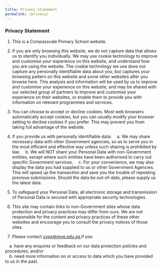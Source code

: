 ```yaml
---
title: Privacy Statement
permalink: /privacy/
---
```

### **Privacy Statement**

1.	This is a Compassvale Primary School website.

2.	If you are only browsing this website, we do not capture data that allows us to identify you individually. We may use cookie technology to improve and customise your experience on this website, and understand how you are using the website. The cookie technology we use does not capture any personally identifiable data about you, but captures your browsing pattern on this website and some other websites after you browse here. This analysis and information will be used by us to improve and customise your experience on this website, and may be shared with our selected group of partners to improve and customise your experience on their websites, or enable them to provide you with information on relevant programmes and services.

3.	You can choose to accept or decline cookies. Most web browsers automatically accept cookies, but you can usually modify your browser setting to decline cookies if you prefer. This may prevent you from taking full advantage of the website.

4.	If you provide us with personally identifiable data:
&emsp;a.	 We may share necessary data with other Government agencies, so as to serve you in the most efficient and effective way unless such sharing is prohibited by law.
&emsp;b.	We will NOT share your Personal Data with non-Government entities, except where such entities have been authorised to carry out specific Government services. 
&emsp;c.	For your convenience, we may also display the data you had supplied to us or other Government Agencies. This will speed up the transaction and save you the trouble of repeating previous submissions. Should the data be out-of-date, please supply us the latest data.

5.	To safeguard your Personal Data, all electronic storage and transmission of Personal Data is secured with appropriate security technologies.

6.	This site may contain links to non-Government sites whose data protection and privacy practices may differ from ours. We are not responsible for the content and privacy practices of these other websites and encourage you to consult the privacy notices of those sites.

7.	Please contact [cvps@moe.edu.sg ](cvps@moe.edu.sg )if you 

&emsp;a.	have any enquires or feedback on our data protection policies and procedures, and/or<br>
&emsp;b.	need more information on or access to data which you have provided to us in the past.